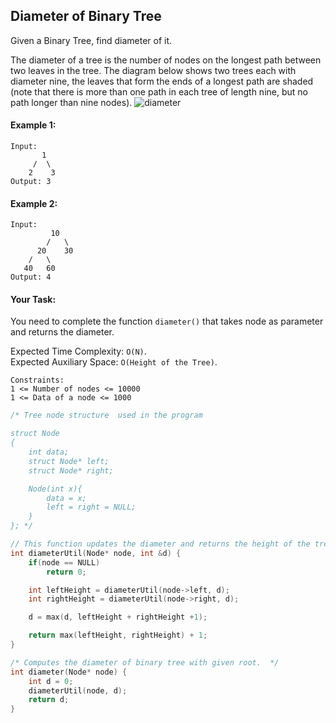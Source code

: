 ## Diameter of Binary Tree

Given a Binary Tree, find diameter of it.

The diameter of a tree is the number of nodes on the longest path between two leaves in the tree. The diagram below shows two trees each with diameter nine, the leaves that form the ends of a longest path are shaded (note that there is more than one path in each tree of length nine, but no path longer than nine nodes).
![diameter](https://contribute.geeksforgeeks.org/wp-content/uploads/diameter.jpg)

#### Example 1:

```
Input:
       1
     /  \
    2    3
Output: 3
```

#### Example 2:

```
Input:
         10
        /   \
      20    30
    /   \
   40   60
Output: 4
```

#### Your Task:

You need to complete the function `diameter()` that takes node as parameter and returns the diameter.

Expected Time Complexity: `O(N)`.  
Expected Auxiliary Space: `O(Height of the Tree)`.

```
Constraints:
1 <= Number of nodes <= 10000
1 <= Data of a node <= 1000
```

```c++
/* Tree node structure  used in the program

struct Node
{
    int data;
    struct Node* left;
    struct Node* right;

    Node(int x){
        data = x;
        left = right = NULL;
    }
}; */

// This function updates the diameter and returns the height of the tree
int diameterUtil(Node* node, int &d) {
    if(node == NULL)
        return 0;

    int leftHeight = diameterUtil(node->left, d);
    int rightHeight = diameterUtil(node->right, d);

    d = max(d, leftHeight + rightHeight +1);

    return max(leftHeight, rightHeight) + 1;
}

/* Computes the diameter of binary tree with given root.  */
int diameter(Node* node) {
    int d = 0;
    diameterUtil(node, d);
    return d;
}

```
